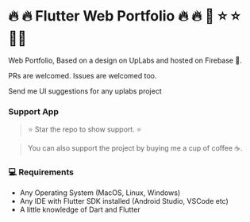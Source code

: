# 🔥 🔥 Flutter Web Portfolio 🔥 🔥 💫 ⭐️ ⭐️ 👨‍💻 

Web Portfolio, Based on a design on UpLabs and hosted on Firebase 💓.

PRs are welcomed. Issues are welcomed too.

Send me UI suggestions for any uplabs project 

### Support App

> ⭐️ Star the repo to show support. ⭐️

> You can also support the project by buying me a cup of coffee ☕️.

### 💻 Requirements

- Any Operating System (MacOS, Linux, Windows)
- Any IDE with Flutter SDK installed (Android Studio, VSCode etc)
- A little knowledge of Dart and Flutter


